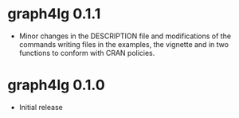 # graph4lg 0.1.1

- Minor changes in the DESCRIPTION file and modifications of the commands writing files in the examples, the vignette and in two functions to conform with CRAN policies.

# graph4lg 0.1.0

- Initial release


